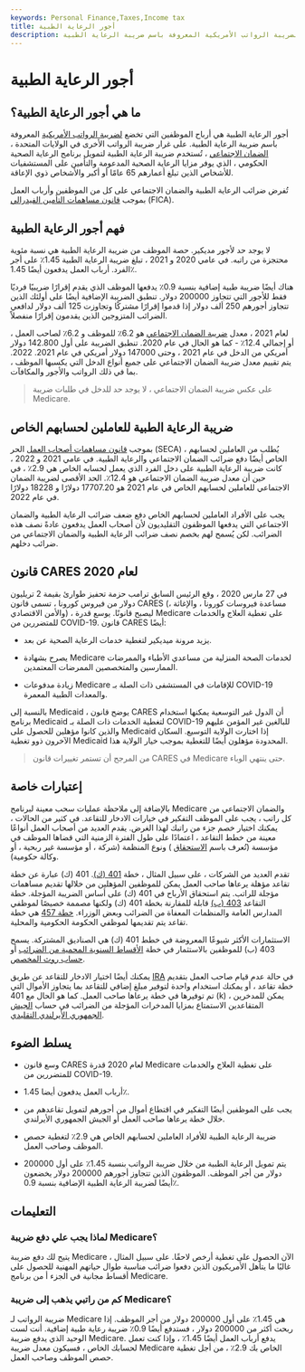 ```yaml
---
keywords: Personal Finance,Taxes,Income tax
title: أجور الرعاية الطبية
description: أجور الرعاية الطبية هي أرباح الموظفين التي تخضع لضريبة الرواتب الأمريكية المعروفة باسم ضريبة الرعاية الطبية.
---
```


# أجور الرعاية الطبية
## ما هي أجور الرعاية الطبية؟

أجور الرعاية الطبية هي أرباح الموظفين التي تخضع [لضريبة الرواتب الأمريكية](/payrolltax) المعروفة باسم ضريبة الرعاية الطبية. على غرار ضريبة الرواتب الأخرى في الولايات المتحدة ، [الضمان الاجتماعي](/socialsecurity) ، تُستخدم ضريبة الرعاية الطبية لتمويل برنامج الرعاية الصحية الحكومي ، الذي يوفر مزايا الرعاية الصحية المدعومة والتأمين على المستشفيات للأشخاص الذين تبلغ أعمارهم 65 عامًا أو أكبر والأشخاص ذوي الإعاقة.

تُفرض ضرائب الرعاية الطبية والضمان الاجتماعي على كل من الموظفين وأرباب العمل بموجب [قانون مساهمات التأمين الفيدرالي](/fica) (FICA).

## فهم أجور الرعاية الطبية

لا يوجد حد لأجور مديكير. حصة الموظف من ضريبة الرعاية الطبية هي نسبة مئوية محتجزة من راتبه. في عامي 2020 و 2021 ، تبلغ ضريبة الرعاية الطبية 1.45٪ على أجر الفرد. أرباب العمل يدفعون أيضًا 1.45٪.

هناك أيضًا ضريبة طبية إضافية بنسبة 0.9٪ يدفعها الموظف الذي يقدم إقرارًا ضريبيًا فرديًا فقط للأجور التي تتجاوز 200000 دولار. تنطبق الضريبة الإضافية أيضًا على أولئك الذين تتجاوز أجورهم 250 ألف دولار إذا قدموا إقرارًا مشتركًا وتجاوزت 125 ألف دولار لدافعي الضرائب المتزوجين الذين يقدمون إقرارًا منفصلاً.

لعام 2021 ، معدل [ضريبة الضمان الاجتماعي](/social-security-tax) هو 6.2٪ للموظف و 6.2٪ لصاحب العمل ، أو إجمالي 12.4٪ - كما هو الحال في عام 2020. تنطبق الضريبة على أول 142.800 دولار أمريكي من الدخل في عام 2021 ، وحتى 147000 دولار أمريكي في عام 2021. 2022. يتم تقييم معدل ضريبة الضمان الاجتماعي على جميع أنواع الدخل التي يكسبها الموظف ، بما في ذلك الرواتب والأجور والمكافآت.

> على عكس ضريبة الضمان الاجتماعي ، لا يوجد حد للدخل في طلبات ضريبة Medicare.

>

## ضريبة الرعاية الطبية للعاملين لحسابهم الخاص

بموجب [قانون مساهمات أصحاب العمل](/seca) الحر (SECA) ، يُطلب من العاملين لحسابهم الخاص أيضًا دفع ضرائب الضمان الاجتماعي والرعاية الطبية. في عامي 2021 و 2022 ، كانت ضريبة الرعاية الطبية على دخل الفرد الذي يعمل لحسابه الخاص هي 2.9٪ ، في حين أن معدل ضريبة الضمان الاجتماعي هو 12.4٪. الحد الأقصى لضريبة الضمان الاجتماعي للعاملين لحسابهم الخاص في عام 2021 هو 17707.20 دولارًا و 18228 دولارًا في عام 2022.

يجب على الأفراد العاملين لحسابهم الخاص دفع ضعف ضرائب الرعاية الطبية والضمان الاجتماعي التي يدفعها الموظفون التقليديون لأن أصحاب العمل يدفعون عادةً نصف هذه الضرائب. لكن يُسمح لهم بخصم نصف ضرائب الرعاية الطبية والضمان الاجتماعي من ضرائب دخلهم.

## قانون CARES لعام 2020

في 27 مارس 2020 ، وقع الرئيس السابق ترامب حزمة تحفيز طوارئ بقيمة 2 تريليون دولار من فيروس كورونا ، تسمى قانون CARES (مساعدة فيروسات كورونا ، والإغاثة ، والأمن الاقتصادي) ، ليصبح قانونًا. يوسع قدرة Medicare على تغطية العلاج والخدمات للمتضررين من COVID-19. قانون CARES أيضًا:

- يزيد مرونة ميديكير لتغطية خدمات الرعاية الصحية عن بعد.

- يصرح بشهادة Medicare لخدمات الصحة المنزلية من مساعدي الأطباء والممرضات الممارسين والمتخصصين الممرضات المعتمدين.

- زيادة مدفوعات Medicare للإقامات في المستشفى ذات الصلة بـ COVID-19 والمعدات الطبية المعمرة.

بالنسبة إلى Medicaid ، يوضح قانون CARES أن الدول غير التوسعية يمكنها استخدام برنامج Medicaid لتغطية الخدمات ذات الصلة بـ COVID-19 للبالغين غير المؤمن عليهم والذين كانوا مؤهلين للحصول على Medicaid إذا اختارت الولاية التوسيع. السكان الآخرون ذوو تغطية Medicaid المحدودة مؤهلون أيضًا للتغطية بموجب خيار الولاية هذا.

> من المرجح أن تستمر تغييرات قانون CARES في Medicare حتى ينتهي الوباء.

>

## إعتبارات خاصة

بالإضافة إلى ملاحظة عمليات سحب معينة لبرنامج Medicare والضمان الاجتماعي من كل راتب ، يجب على الموظف التفكير في خيارات الادخار للتقاعد. في كثير من الحالات ، يمكنك اختيار خصم جزء من راتبك لهذا الغرض. يقدم العديد من أصحاب العمل أنواعًا معينة من خطط التقاعد ، اعتمادًا على طول الفترة الزمنية التي قضاها الموظف في مؤسسة (تُعرف باسم [الاستحقاق](/vesting) ) ونوع المنظمة (شركة ، أو مؤسسة غير ربحية ، أو وكالة حكومية).

تقدم العديد من الشركات ، على سبيل المثال ، خطة [401 (ك)](/401kplan). 401 (ك) عبارة عن خطة تقاعد مؤهلة يرعاها صاحب العمل يمكن للموظفين المؤهلين من خلالها تقديم مساهمات مؤجلة للراتب. يتم استحقاق الأرباح في 401 (ك) على أساس الضريبة المؤجلة. خطة التقاعد [403 (ب)](/403bplan) قابلة للمقارنة بخطة 401 (ك) ولكنها مصممة خصيصًا لموظفي المدارس العامة والمنظمات المعفاة من الضرائب وبعض الوزراء. [خطة 457](/457plan) هي خطة تقاعد يتم تقديمها لموظفي الحكومة الحكومية والمحلية.

الاستثمارات الأكثر شيوعًا المعروضة في خطط 401 (ك) هي الصناديق المشتركة. يسمح 403 (ب) للموظفين بالاستثمار في خطة [الأقساط السنوية المحمية من الضرائب](/taxshelteredannuity) أو [حساب روث المخصص](/designated-roth-account).

يمكنك أيضًا اختيار الادخار للتقاعد عن طريق [IRA](/traditionalira) في حالة عدم قيام صاحب العمل بتقديم خطة تقاعد ، أو يمكنك استخدام واحدة لتوفير مبلغ إضافي للتقاعد بما يتجاوز الأموال التي تم توفيرها في خطة يرعاها صاحب العمل. كما هو الحال مع 401 (k) ، يمكن للمدخرين المتقاعدين الاستمتاع بمزايا المدخرات المؤجلة من الضرائب في حساب [الجيش الجمهوري الأيرلندي التقليدي](/traditionalira).

## يسلط الضوء

- وسع قانون CARES لعام 2020 قدرة Medicare على تغطية العلاج والخدمات للمتضررين من COVID-19.

- أرباب العمل يدفعون أيضا 1.45٪.

- يجب على الموظفين أيضًا التفكير في اقتطاع أموال من أجورهم لتمويل تقاعدهم من خلال خطة يرعاها صاحب العمل أو الجيش الجمهوري الأيرلندي.

- ضريبة الرعاية الطبية للأفراد العاملين لحسابهم الخاص هي 2.9٪ لتغطية حصص الموظف وصاحب العمل.

- يتم تمويل الرعاية الطبية من خلال ضريبة الرواتب بنسبة 1.45٪ على أول 200000 دولار من أجر الموظف. الموظفون الذين تتجاوز أجورهم 200000 دولار يخضعون أيضًا لضريبة الرعاية الطبية الإضافية بنسبة 0.9٪.

## التعليمات

### لماذا يجب علي دفع ضريبة Medicare؟

يتيح لك دفع ضريبة Medicare الآن الحصول على تغطية أرخص لاحقًا. على سبيل المثال ، غالبًا ما يتأهل الأمريكيون الذين دفعوا ضرائب مناسبة طوال حياتهم المهنية للحصول على أقساط مجانية في الجزء أ من برنامج Medicare.

### كم من راتبي يذهب إلى ضريبة Medicare؟

ضريبة الرواتب لـ Medicare هي 1.45٪ على أول 200000 دولار من أجر الموظف. إذا ربحت أكثر من 200000 دولار ، فستدفع أيضًا 0.9٪ ضريبة رعاية طبية إضافية. أنت لست الوحيد الذي يدفع ضريبة Medicare. يدفع أرباب العمل أيضًا 1.45٪ ، وإذا كنت تعمل لحسابك الخاص ، فسيكون معدل ضريبة Medicare الخاص بك 2.9٪ ، من أجل تغطية حصص الموظف وصاحب العمل.

